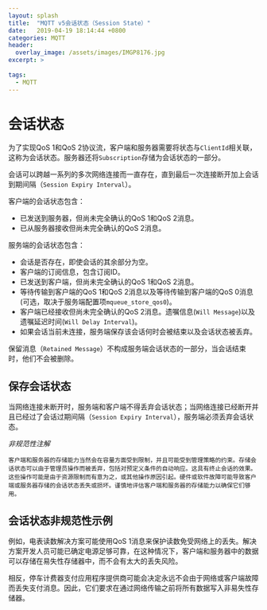 ```yaml
---
layout: splash
title:  "MQTT v5会话状态（Session State）"
date:   2019-04-19 18:14:44 +0800
categories: MQTT
header:
  overlay_image: /assets/images/IMGP8176.jpg
excerpt: >
     
tags: 
  - MQTT
---
```

# 会话状态

为了实现QoS 1和QoS 2协议流，客户端和服务器需要将状态与`ClientId`相关联，这称为会话状态。服务器还将`Subscription`存储为会话状态的一部分。

会话可以跨越一系列的多次网络连接而一直存在，直到最后一次连接断开加上会话到期间隔（`Session Expiry Interval`）。

客户端的会话状态包含：

* 已发送到服务器，但尚未完全确认的QoS 1和QoS 2消息。
* 已从服务器接收但尚未完全确认的QoS 2消息。

服务端的会话状态包含：

* 会话是否存在，即使会话的其余部分为空。
* 客户端的订阅信息，包含订阅ID。
* 已发送到客户端，但尚未完全确认的QoS 1和QoS 2消息。
* 等待传输到客户端的QoS 1和QoS 2消息以及等待传输到客户端的QoS 0消息(可选，取决于服务端配置项`mqueue_store_qos0`)。
* 客户端已经接收但尚未完全确认的QoS 2消息。遗嘱信息(`Will Message`)以及遗嘱延迟时间(`Will Delay Interval`)。
* 如果会话当前未连接，服务端保存该会话何时会被结束以及会话状态被丢弃。

保留消息（`Retained Message`）不构成服务端会话状态的一部分，当会话结束时，他们不会被删除。

## 保存会话状态

当网络连接未断开时，服务端和客户端不得丢弃会话状态；当网络连接已经断开并且已经过了会话过期间隔（`Session Expiry Interval`），服务端必须丢弃会话状态。

*非规范性注解*

    客户端和服务器的存储能力当然会在容量方面受到限制，并且可能受到管理策略的约束。存储会话状态可以由于管理员操作而被丢弃，包括对预定义条件的自动响应。这具有终止会话的效果。这些操作可能是由于资源限制而有意为之，或其他操作原因引起。硬件或软件故障可能导致客户端或服务器存储的会话状态丢失或损坏。谨慎地评估客户端和服务器的存储能力以确保它们够用。


## 会话状态非规范性示例

例如，电表读数解决方案可能使用QoS 1消息来保护读数免受网络上的丢失。解决方案开发人员可能已确定电源足够可靠，在这种情况下，客户端和服务器中的数据可以存储在易失性存储器中，而不会有太大的丢失风险。

相反，停车计费器支付应用程序提供商可能会决定永远不会由于网络或客户端故障而丢失支付消息。因此，它们要求在通过网络传输之前将所有数据写入非易失性存储器。



